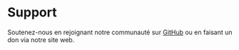 # Support

Soutenez-nous en rejoignant notre communauté sur [GitHub](https://github.com/your-repo/flow-bot) ou en faisant un don via notre site web.
